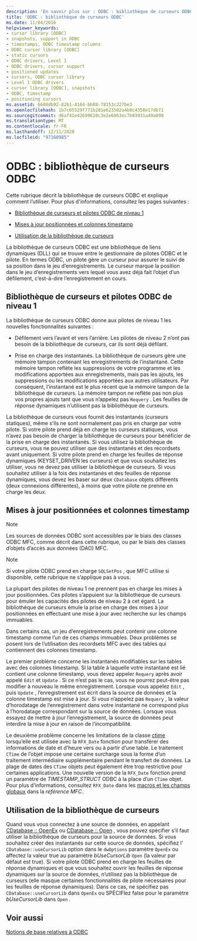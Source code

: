 ```yaml
---
description: 'En savoir plus sur : ODBC : bibliothèque de curseurs ODBC'
title: 'ODBC : bibliothèque de curseurs ODBC'
ms.date: 11/04/2016
helpviewer_keywords:
- cursor library [ODBC]
- snapshots, support in ODBC
- timestamps, ODBC timestamp columns
- ODBC cursor library [ODBC]
- static cursors
- ODBC drivers, Level 1
- ODBC drivers, cursor support
- positioned updates
- cursors, ODBC cursor library
- Level 1 ODBC drivers
- cursor library [ODBC], snapshots
- ODBC, timestamp
- positioning cursors
ms.assetid: 6608db92-82b1-4164-bb08-78153c227be3
ms.openlocfilehash: 1b7c05529f771b281e623502a4b8c4358e17db71
ms.sourcegitcommit: d6af41e42699628c3e2e6063ec7b03931a49a098
ms.translationtype: MT
ms.contentlocale: fr-FR
ms.lasthandoff: 12/11/2020
ms.locfileid: "97160985"
---
```

# <a name="odbc-the-odbc-cursor-library"></a>ODBC : bibliothèque de curseurs ODBC

Cette rubrique décrit la bibliothèque de curseurs ODBC et explique comment l’utiliser. Pour plus d'informations, consultez les pages suivantes :

- [Bibliothèque de curseurs et pilotes ODBC de niveau 1](#_core_the_cursor_library_and_level_1_odbc_drivers)

- [Mises à jour positionnées et colonnes timestamp](#_core_positioned_updates_and_timestamp_columns)

- [Utilisation de la bibliothèque de curseurs](#_core_using_the_cursor_library)

La bibliothèque de curseurs ODBC est une bibliothèque de liens dynamiques (DLL) qui se trouve entre le gestionnaire de pilotes ODBC et le pilote. En termes ODBC, un pilote gère un curseur pour assurer le suivi de sa position dans le jeu d’enregistrements. Le curseur marque la position dans le jeu d’enregistrements vers lequel vous avez déjà fait l’objet d’un défilement, c’est-à-dire l’enregistrement en cours.

## <a name="cursor-library-and-level-1-odbc-drivers"></a><a name="_core_the_cursor_library_and_level_1_odbc_drivers"></a> Bibliothèque de curseurs et pilotes ODBC de niveau 1

La bibliothèque de curseurs ODBC donne aux pilotes de niveau 1 les nouvelles fonctionnalités suivantes :

- Défilement vers l’avant et vers l’arrière. Les pilotes de niveau 2 n’ont pas besoin de la bibliothèque de curseurs, car ils sont déjà défilant.

- Prise en charge des instantanés. La bibliothèque de curseurs gère une mémoire tampon contenant les enregistrements de l’instantané. Cette mémoire tampon reflète les suppressions de votre programme et les modifications apportées aux enregistrements, mais pas les ajouts, les suppressions ou les modifications apportées aux autres utilisateurs. Par conséquent, l’instantané est le plus récent que la mémoire tampon de la bibliothèque de curseurs. La mémoire tampon ne reflète pas non plus vos propres ajouts tant que vous n’appelez pas `Requery` . Les feuilles de réponse dynamiques n’utilisent pas la bibliothèque de curseurs.

La bibliothèque de curseurs vous fournit des instantanés (curseurs statiques), même s’ils ne sont normalement pas pris en charge par votre pilote. Si votre pilote prend déjà en charge les curseurs statiques, vous n’avez pas besoin de charger la bibliothèque de curseurs pour bénéficier de la prise en charge des instantanés. Si vous utilisez la bibliothèque de curseurs, vous ne pouvez utiliser que des instantanés et des recordsets avant uniquement. Si votre pilote prend en charge les feuilles de réponse dynamiques (KEYSET_DRIVEN les curseurs) et que vous souhaitez les utiliser, vous ne devez pas utiliser la bibliothèque de curseurs. Si vous souhaitez utiliser à la fois des instantanés et des feuilles de réponse dynamiques, vous devez les baser sur deux `CDatabase` objets différents (deux connexions différentes), à moins que votre pilote ne prenne en charge les deux.

## <a name="positioned-updates-and-timestamp-columns"></a><a name="_core_positioned_updates_and_timestamp_columns"></a> Mises à jour positionnées et colonnes timestamp

> [!NOTE]
> Les sources de données ODBC sont accessibles par le biais des classes ODBC MFC, comme décrit dans cette rubrique, ou par le biais des classes d’objets d’accès aux données (DAO) MFC.

> [!NOTE]
> Si votre pilote ODBC prend en charge `SQLSetPos` , que MFC utilise si disponible, cette rubrique ne s’applique pas à vous.

La plupart des pilotes de niveau 1 ne prennent pas en charge les mises à jour positionnées. Ces pilotes s’appuient sur la bibliothèque de curseurs pour émuler les capacités des pilotes de niveau 2 à cet égard. La bibliothèque de curseurs émule la prise en charge des mises à jour positionnées en effectuant une mise à jour avec recherche sur les champs immuables.

Dans certains cas, un jeu d’enregistrements peut contenir une colonne timestamp comme l’un de ces champs immuables. Deux problèmes se posent lors de l’utilisation des recordsets MFC avec des tables qui contiennent des colonnes timestamp.

Le premier problème concerne les instantanés modifiables sur les tables avec des colonnes timestamp. Si la table à laquelle votre instantané est lié contient une colonne timestamp, vous devez appeler `Requery` après avoir appelé `Edit` et `Update` . Si ce n’est pas le cas, vous ne pourrez peut-être pas modifier à nouveau le même enregistrement. Lorsque vous appelez `Edit` , puis `Update` , l’enregistrement est écrit dans la source de données et la colonne timestamp est mise à jour. Si vous n’appelez pas `Requery` , la valeur d’horodatage de l’enregistrement dans votre instantané ne correspond plus à l’horodatage correspondant sur la source de données. Lorsque vous essayez de mettre à jour l’enregistrement, la source de données peut interdire la mise à jour en raison de l’incompatibilité.

Le deuxième problème concerne les limitations de la classe [ctime](../../atl-mfc-shared/reference/ctime-class.md) lorsqu’elle est utilisée avec la `RFX_Date` fonction pour transférer des informations de date et d’heure vers ou à partir d’une table. Le traitement `CTime` de l’objet impose une certaine surcharge sous la forme d’un traitement intermédiaire supplémentaire pendant le transfert de données. La plage de dates des `CTime` objets peut également être trop restrictive pour certaines applications. Une nouvelle version de la `RFX_Date` fonction prend un paramètre de *TIMESTAMP_STRUCT* ODBC à la place d’un `CTime` objet. Pour plus d’informations, consultez `RFX_Date` dans les [macros et les champs globaux](../../mfc/reference/mfc-macros-and-globals.md) dans la *référence MFC*.

## <a name="using-the-cursor-library"></a><a name="_core_using_the_cursor_library"></a> Utilisation de la bibliothèque de curseurs

Quand vous vous connectez à une source de données, en appelant [CDatabase :: OpenEx](../../mfc/reference/cdatabase-class.md#openex) ou [CDatabase :: Open](../../mfc/reference/cdatabase-class.md#open) , vous pouvez spécifier s’il faut utiliser la bibliothèque de curseurs pour la source de données. Si vous souhaitez créer des instantanés sur cette source de données, spécifiez l' `CDatabase::useCursorLib` option dans le `dwOptions` paramètre `OpenEx` ou affectez la valeur true au paramètre *bUseCursorLib* `Open` (la valeur par défaut est true). Si votre pilote ODBC prend en charge les feuilles de réponse dynamiques et que vous souhaitez ouvrir les feuilles de réponse dynamiques sur la source de données, n’utilisez pas la bibliothèque de curseurs (elle masque certaines fonctionnalités de pilote nécessaires pour les feuilles de réponse dynamiques). Dans ce cas, ne spécifiez pas `CDatabase::useCursorLib` dans `OpenEx` ou SPÉCIFIez false pour le paramètre *bUseCursorLib* dans `Open` .

## <a name="see-also"></a>Voir aussi

[Notions de base relatives à ODBC](../../data/odbc/odbc-basics.md)
